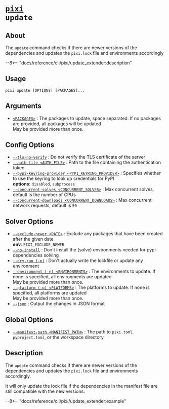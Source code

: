<!--- This file is autogenerated. Do not edit manually! -->
# <code>[pixi](../pixi.md) update</code>

## About
The `update` command checks if there are newer versions of the dependencies and updates the `pixi.lock` file and environments accordingly

--8<-- "docs/reference/cli/pixi/update_extender:description"

## Usage
```
pixi update [OPTIONS] [PACKAGES]...
```

## Arguments
- <a id="arg-<PACKAGES>" href="#arg-<PACKAGES>">`<PACKAGES>`</a>
:  The packages to update, space separated. If no packages are provided, all packages will be updated
<br>May be provided more than once.

## Config Options
- <a id="arg---tls-no-verify" href="#arg---tls-no-verify">`--tls-no-verify`</a>
:  Do not verify the TLS certificate of the server
- <a id="arg---auth-file" href="#arg---auth-file">`--auth-file <AUTH_FILE>`</a>
:  Path to the file containing the authentication token
- <a id="arg---pypi-keyring-provider" href="#arg---pypi-keyring-provider">`--pypi-keyring-provider <PYPI_KEYRING_PROVIDER>`</a>
:  Specifies whether to use the keyring to look up credentials for PyPI
<br>**options**: `disabled`, `subprocess`
- <a id="arg---concurrent-solves" href="#arg---concurrent-solves">`--concurrent-solves <CONCURRENT_SOLVES>`</a>
:  Max concurrent solves, default is the number of CPUs
- <a id="arg---concurrent-downloads" href="#arg---concurrent-downloads">`--concurrent-downloads <CONCURRENT_DOWNLOADS>`</a>
:  Max concurrent network requests, default is `50`

## Solver Options
- <a id="arg---exclude-newer" href="#arg---exclude-newer">`--exclude-newer <DATE>`</a>
:  Exclude any packages that have been created after the given date
<br>**env**: `PIXI_EXCLUDE_NEWER`
- <a id="arg---no-install" href="#arg---no-install">`--no-install`</a>
:  Don't install the (solve) environments needed for pypi-dependencies solving
- <a id="arg---dry-run" href="#arg---dry-run">`--dry-run (-n)`</a>
:  Don't actually write the lockfile or update any environment
- <a id="arg---environment" href="#arg---environment">`--environment (-e) <ENVIRONMENTS>`</a>
:  The environments to update. If none is specified, all environments are updated
<br>May be provided more than once.
- <a id="arg---platform" href="#arg---platform">`--platform (-p) <PLATFORMS>`</a>
:  The platforms to update. If none is specified, all platforms are updated
<br>May be provided more than once.
- <a id="arg---json" href="#arg---json">`--json`</a>
:  Output the changes in JSON format

## Global Options
- <a id="arg---manifest-path" href="#arg---manifest-path">`--manifest-path <MANIFEST_PATH>`</a>
:  The path to `pixi.toml`, `pyproject.toml`, or the workspace directory

## Description
The `update` command checks if there are newer versions of the dependencies and updates the `pixi.lock` file and environments accordingly.

It will only update the lock file if the dependencies in the manifest file are still compatible with the new versions.


--8<-- "docs/reference/cli/pixi/update_extender:example"
